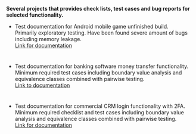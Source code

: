 **Several projects that provides check lists, test cases and bug reports for selected functionality.**

- Test documentation for Android mobile game unfinished build.   
Primarily exploratory testing. Have been found severe amount of bugs including memory leakage.  
[Link for documentation](https://docs.google.com/spreadsheets/d/1jZ5BAh3p9XGFCeMzj5c8TmSEhv2eaCFxErnuAdXX5PM/edit?usp=drive_link)
#
- Test documentation for banking software money transfer functionality.   
Minimum required test cases including boundary value analysis and equivalence classes combined with pairwise testing.  
[Link to documentation](https://docs.google.com/spreadsheets/d/1M7LHomIjOOloUfHNQVofzqsbGyFChuTWXyWvdhXECjg/edit?usp=drive_link)
#
- Test documentation for commercial CRM login functionality with 2FA.  
Minimum required checklist and test cases including boundary value analysis and equivalence classes combined with pairwise testing.  
[Link for documentation](https://docs.google.com/spreadsheets/d/1kMM7UVIV3NMBBelNX364s9Kgo49Xa1L3pquLgTZfqJI/edit?usp=drive_link)
